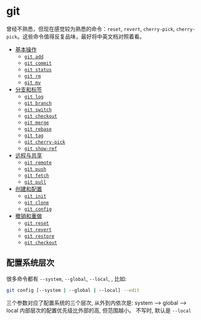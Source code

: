 # git

曾经不熟悉，但现在感觉较为熟悉的命令：`reset`, `revert`, `cherry-pick`, `cherry-pick`。这些命令值得反复品味，最好将中英文档对照着看。

- [基本操作](Reference/Basic-Snapshotting.md)
    - [`git add`](Reference/Basic-Snapshotting.md#git-add)
    - [`git commit`](Reference/Basic-Snapshotting.md#git-commit)
    - [`git status`](Reference/Basic-Snapshotting.md#git-status)
    - [`git rm`](Reference/Basic-Snapshotting.md#git-rm)
    - [`git mv`](Reference/Basic-Snapshotting.md#git-mv)
- [分支和标签](Reference/Branches-and-Tags.md)
    - [`git log`](Reference/Branches-and-Tags.md#git-log)
    - [`git branch`](Reference/Branches-and-Tags.md#git-branch)
    - [`git switch`](Reference/Branches-and-Tags.md#git-switch)
    - [`git checkout`](Reference/Branches-and-Tags.md#git-checkout)
    - [`git merge`](Reference/Branches-and-Tags.md#git-merge)
    - [`git rebase`](Reference/Branches-and-Tags.md#git-rebase)
    - [`git tag`](Reference/Branches-and-Tags.md#git-tag)
    - [`git cherry-pick`](Reference/Branches-and-Tags.md#git-cherry-pick)
    - [`git show-ref`](Reference/Branches-and-Tags.md#git-show-ref)
- [远程与共享](Reference/Remote-and-Share.md)
    - [`git remote`](Reference/Remote-and-Share.md#git-remote)
    - [`git push`](Reference/Remote-and-Share.md#git-push)
    - [`git fetch`](Reference/Remote-and-Share.md#git-fetch)
    - [`git pull`](Reference/Remote-and-Share.md#git-pull)
- [创建和配置](Reference/Create-and-Config.md)
    - [`git init`](Reference/Create-and-Config.md#git-init)
    - [`git clone`](Reference/Create-and-Config.md#git-clone)
    - [`git config`](Reference/Create-and-Config.md#git-config)
- [撤销和重做](Reference/Undo-and-Reset.md)
    - [`git reset`](Reference/Undo-and-Reset.md#git-reset)
    - [`git revert`](Reference/Undo-and-Reset.md#git-revert)
    - [`git restore`](Reference/Undo-and-Reset.md#git-restore)
    - [`git checkout`](Reference/Undo-and-Reset.md#git-checkout)

## 配置系统层次

很多命令都有 `--system`, `--global`, `--local`, , 比如:

```sh
git config [--system | --global | --local] --edit
```

三个参数对应了配置系统的三个层次, 从外到内依次是: system --> global --> local
内部层次的配置优先级比外部的高, 但范围越小。
不写时, 默认是 `--local`
